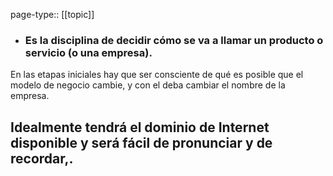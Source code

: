 page-type:: [[topic]]
- ### Es la disciplina de decidir cómo se va a llamar un producto o servicio (o una empresa).

En las etapas iniciales hay que ser consciente de qué es posible que el modelo de negocio cambie, y con el deba cambiar el nombre de la empresa.

Idealmente tendrá el dominio de Internet disponible y será fácil de pronunciar y de recordar,.
  - 


